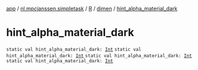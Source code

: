 [app](../../../index.md) / [nl.mpcjanssen.simpletask](../../index.md) / [R](../index.md) / [dimen](index.md) / [hint_alpha_material_dark](.)

# hint_alpha_material_dark

`static val hint_alpha_material_dark: `[`Int`](https://kotlinlang.org/api/latest/jvm/stdlib/kotlin/-int/index.html)
`static val hint_alpha_material_dark: `[`Int`](https://kotlinlang.org/api/latest/jvm/stdlib/kotlin/-int/index.html)
`static val hint_alpha_material_dark: `[`Int`](https://kotlinlang.org/api/latest/jvm/stdlib/kotlin/-int/index.html)
`static val hint_alpha_material_dark: `[`Int`](https://kotlinlang.org/api/latest/jvm/stdlib/kotlin/-int/index.html)